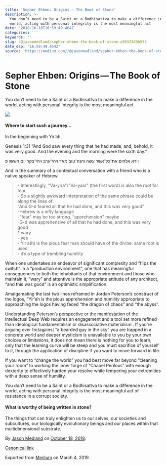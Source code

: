 ```yaml
---
title: 'Sepher Ehben: Origins — The Book of Stone'
description: >-
  You don’t need to be a Saint or a Bodhisattva to make a difference in the
  world, acting with personal integrity is the most meaningful act
date: '2018-10-18T16:59:49.464Z'
categories: ''
keywords: ''
slug: /@jasonmedland/sepher-ehben-the-book-of-stone-a9932388b533
date_dsp: '16:59:49.464Z'
source: 'https://medium.com//@jasonmedland/sepher-ehben-the-book-of-stone-a9932388b533'
---
```


# Sepher Ehben: Origins — The Book of Stone

You don’t need to be a Saint or a Bodhisattva to make a difference in the world, acting with personal integrity is the most meaningful act

![](https://cdn-images-1.medium.com/max/800/1*V1amqCE1tzcLDaqEvNafSQ.jpeg)

#### Where to start such a journey…

In the beginning with Yir’ah,

Genesis 1:31 “And God saw every thing that he had made, and, behold, it was very good. And the evening and the morning were the sixth day.”

וירא אלהים את־כל־אשר עשה והנה־טוב מאד ויהי־ערב ויהי־בקר יום הששי׃ פ

And in the summary of a contextual conversation with a friend who is a native speaker of Hebrew.

> \- Interestingly, "Va-yira"/"Va-yaar" (the first word) is also the root for fear  
> \- So a slightly awkward interpretation of the same phrase could be along the lines of:  
> "And G-d feared all that he had done, and this was very good"  
> \-Hebrew is a nifty language  
> \-"fear" may be too strong. "apprehension" maybe  
> \-G-d was apprehensive of all that he had done, and this was very good  
> \* wary  
> \- yes  
> \- Yir’a(h) is the pious fear man should have of the divine. same root is used  
> \- it’s a type of trembling humility

When one undertakes an endeavor of significant complexity and “flips the switch” in a “production environment”, one that has meaningful consequences to both the inhabitants of that environment and those who maintain it, “wary” and attentive is the appropriate attitude of any architect, “and this was good” is an optimistic simplification.

Amalgamating the last two lines reframed in Jordan Peterson’s construct of the logos, “Yir’ah is the pious apprehension and humility appropriate to approaching the logos having faced “the dragon of chaos” and “the abyss”.

Understanding Peterson’s perspective or the manifestation of the Intellectual Deep Web requires an engagement and a tool set more refined than ideological fundamentalism or disassociative materialism . If you’re arguing over for/against “a bearded guy in the sky” you are trapped in a concrete world and deeper mysticism is unavailable to you by your own choices or limitations, it does not mean there is nothing for you to learn, only that the learning curve will be steep and you must sacrifice of yourself to it, through the application of discipline if you want to move forward in life.

If you want to “change the world” you had best move far beyond “cleaning your room” to working the inner forge of “Chapel Perilous” with enough dexterity to effectively harden your resolve while tempering your extremities with a deep sense of humility.

You don’t need to be a Saint or a Bodhisattva to make a difference in the world, acting with personal integrity is the most meaningful act of resistance in a corrupt society.

#### What is worthy of being written in stone?

The things that can truly enlighten us to our selves, our societies and subcultures, our biologically evolutionary beings and our places within that multidimensional substrate.

By [Jason Medland](https://medium.com/@jasonmedland) on [October 18, 2018](https://medium.com/p/a9932388b533).

[Canonical link](https://medium.com/@jasonmedland/sepher-ehben-the-book-of-stone-a9932388b533)

Exported from [Medium](https://medium.com) on March 4, 2019.